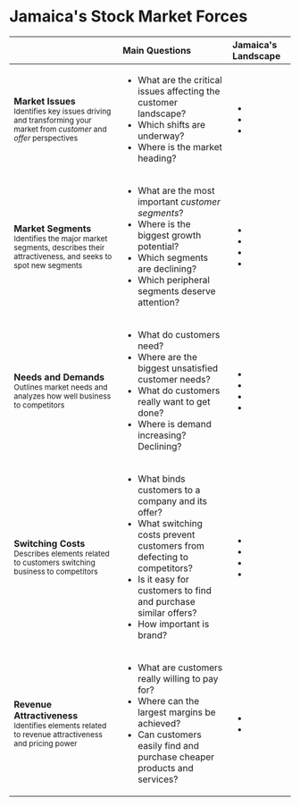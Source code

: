 # Jamaica's Stock Market Forces

| | Main Questions | Jamaica's Landscape |
|:--- |:--- |:--- |
| <p><strong>Market Issues</strong><br /><small>Identifies key issues driving and transforming your market from _customer_ and _offer_ perspectives</small></p> | <ul><li>What are the critical issues affecting the customer landscape?</li><li>Which shifts are underway?</li><li>Where is the market heading?</li></ul> | <ul><li></li><li></li><li></li></ul> |
| <p><strong>Market Segments</strong><br /><small>Identifies the major market segments, describes their attractiveness, and seeks to spot new segments</small></p> | <ul><li>What are the most important _customer segments_?</li><li>Where is the biggest growth potential?</li><li>Which segments are declining?</li><li>Which peripheral segments deserve attention?</li></ul> | <ul><li></li><li></li><li></li><li></li></ul> |
| <p><strong>Needs and Demands</strong><br /><small>Outlines market needs and analyzes how well business to competitors</small></p> | <ul><li>What do customers need?</li><li>Where are the biggest unsatisfied customer needs?</li><li>What do customers really want to get done?</li><li>Where is demand increasing? Declining?</li></ul> | <ul><li></li><li></li><li></li><li></li></ul> |
| <p><strong>Switching Costs</strong><br /><small>Describes elements related to customers switching business to competitors</small></p> | <ul><li>What binds customers to a company and its offer?</li><li>What switching costs prevent customers from defecting to competitors?</li><li>Is it easy for customers to find and purchase similar offers?</li><li>How important is brand?</li></ul> | <ul><li></li><li></li><li></li><li></li></ul> |
| <p><strong>Revenue Attractiveness</strong><br /><small>Identifies elements related to revenue attractiveness and pricing power</small></p> | <ul><li>What are customers really willing to pay for?</li><li>Where can the largest margins be achieved?</li><li>Can customers easily find and purchase cheaper products and services?</li></ul> | <ul><li></li><li></li></ul> |

